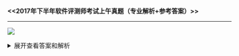 **<<2017年下半年软件评测师考试上午真题（专业解析+参考答案）>>**

------

![](D:\User\Desktop\me\pics\1.png)

<details>
<summary>展开查看答案和解析</summary>
<pre><code>
答案：B
解析：F1的值为38，不满足if条件，取表达式中最后一项，所以为输入错误。
</code></pre>
</details>

